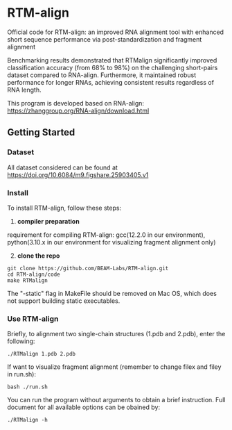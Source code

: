 # RTM-align
Official code for RTM-align: an improved RNA alignment tool with enhanced short sequence performance via post-standardization and fragment alignment

Benchmarking results demonstrated that RTMalign significantly improved classification accuracy (from 68% to 98%) on the challenging short-pairs dataset compared to RNA-align. Furthermore, it maintained robust performance for longer RNAs, achieving consistent results regardless of RNA length.

This program is developed based on RNA-align: https://zhanggroup.org/RNA-align/download.html

## Getting Started

### Dataset

All dataset considered can be found at https://doi.org/10.6084/m9.figshare.25903405.v1

### Install

To install RTM-align, follow these steps:

1. **compiler preparation**

requirement for compiling RTM-align: gcc(12.2.0 in our environment), python(3.10.x in our environment for visualizing fragment alignment only)

2. **clone the repo**

```shell
git clone https://github.com/BEAM-Labs/RTM-align.git
cd RTM-align/code
make RTMalign
```

The "-static" flag in MakeFile should be removed on Mac OS, which does not support building static executables.

### Use RTM-align

Briefly, to alignment two single-chain structures (1.pdb and 2.pdb), enter the following:

```shell
./RTMalign 1.pdb 2.pdb
```

If want to visualize fragment alignment (remember to change filex and filey in run.sh):

```shell
bash ./run.sh
```

You can run the program without arguments to obtain a brief instruction.
Full document for all available options can be obained by:

```shell
./RTMalign -h
```
